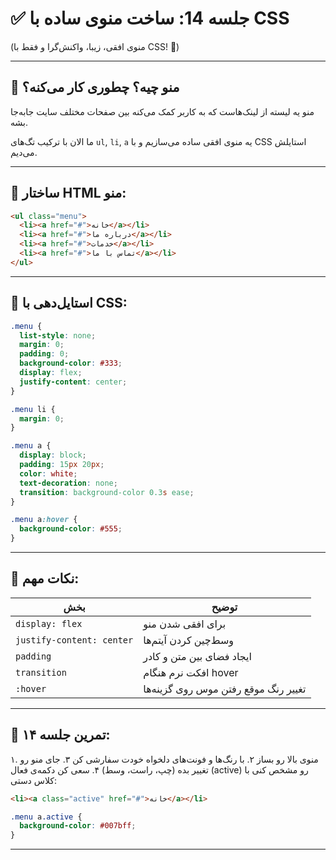 
# ✅ جلسه 14: ساخت منوی ساده با CSS

(منوی افقی، زیبا، واکنش‌گرا و فقط با CSS! 🍔)

---

## 🎯 منو چیه؟ چطوری کار می‌کنه؟

منو یه لیسته از لینک‌هاست که به کاربر کمک می‌کنه بین صفحات مختلف سایت جابه‌جا بشه.

ما الان با ترکیب تگ‌های `ul`, `li`, `a` یه منوی افقی ساده می‌سازیم و با CSS استایلش می‌دیم.

---

## 🧱 ساختار HTML منو:

```html
<ul class="menu">
  <li><a href="#">خانه</a></li>
  <li><a href="#">درباره ما</a></li>
  <li><a href="#">خدمات</a></li>
  <li><a href="#">تماس با ما</a></li>
</ul>
```

---

## 🎨 استایل‌دهی با CSS:

```css
.menu {
  list-style: none;
  margin: 0;
  padding: 0;
  background-color: #333;
  display: flex;
  justify-content: center;
}

.menu li {
  margin: 0;
}

.menu a {
  display: block;
  padding: 15px 20px;
  color: white;
  text-decoration: none;
  transition: background-color 0.3s ease;
}

.menu a:hover {
  background-color: #555;
}
```

---

## 📱 نکات مهم:

| بخش                       | توضیح                                |
| ------------------------- | ------------------------------------ |
| `display: flex`           | برای افقی شدن منو                    |
| `justify-content: center` | وسط‌چین کردن آیتم‌ها                 |
| `padding`                 | ایجاد فضای بین متن و کادر            |
| `transition`              | افکت نرم هنگام hover                 |
| `:hover`                  | تغییر رنگ موقع رفتن موس روی گزینه‌ها |

---

## 🧪 تمرین جلسه ۱۴:

۱. منوی بالا رو بساز
۲. با رنگ‌ها و فونت‌های دلخواه خودت سفارشی کن
۳. جای منو رو تغییر بده (چپ، راست، وسط)
۴. سعی کن دکمه‌ی فعال (active) رو مشخص کنی با کلاس دستی:

```html
<li><a class="active" href="#">خانه</a></li>
```

```css
.menu a.active {
  background-color: #007bff;
}
```

---
